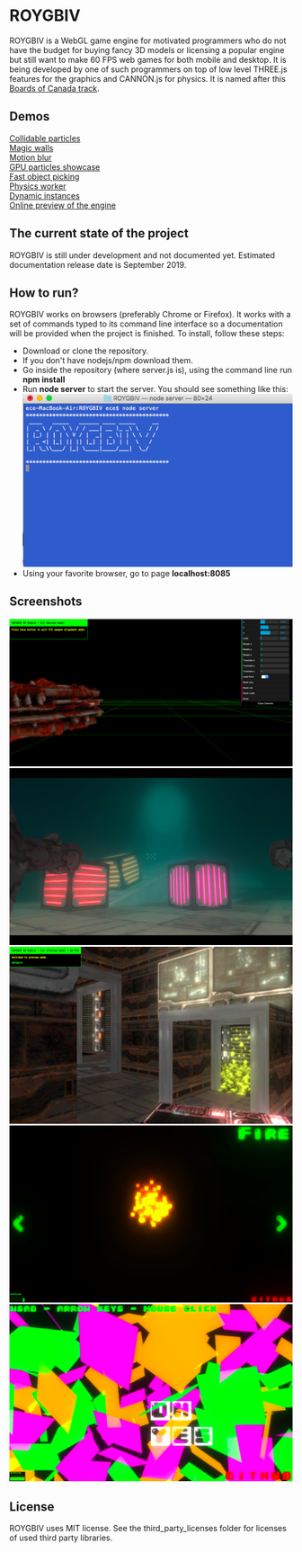 # ROYGBIV

ROYGBIV is a WebGL game engine for motivated programmers who do not have the budget for buying fancy 3D models or licensing a popular engine but still want to make 60 FPS web games for both mobile and desktop. It is being developed by one of such programmers on top of low level THREE.js features for the graphics and CANNON.js for physics. It is named after this [Boards of Canada track](https://www.youtube.com/watch?v=W-GWjzw0GwQ).

## Demos
[Collidable particles](https://oguzeroglu.github.io/ROYGBIV/demo/collidableParticles/application.html)    
[Magic walls](https://oguzeroglu.github.io/ROYGBIV/demo/magic_walls/application.html)    
[Motion blur](https://oguzeroglu.github.io/ROYGBIV/demo/demo1/application.html)  
[GPU particles showcase](https://oguzeroglu.github.io/ROYGBIV/demo/psShowcase/application.html)  
[Fast object picking](https://oguzeroglu.github.io/ROYGBIV/demo/fastPicking/application.html)  
[Physics worker](https://oguzeroglu.github.io/ROYGBIV/demo/physicsWorker/application.html)  
[Dynamic instances](https://oguzeroglu.github.io/ROYGBIV/demo/dynamicInstances/application.html)  
[Online preview of the engine](https://oguzeroglu.github.io/ROYGBIV/roygbiv.html)  

## The current state of the project
ROYGBIV is still under development and not documented yet. Estimated documentation release date is September 2019.

## How to run?

ROYGBIV works on browsers (preferably Chrome or Firefox). It works with a set of commands typed to its command line interface so a documentation will be provided when the project is finished. To install, follow these steps:

* Download or clone the repository.
* If you don't have nodejs/npm download them.
* Go inside the repository (where server.js is), using the command line run **npm install**
* Run **node server** to start the server. You should see something like this:
![](/screen_shots/server.png?raw=true)
* Using your favorite browser, go to page **localhost:8085**

## Screenshots

![](/screen_shots/fpsWeaponDesign.png?raw=true)
![](/screen_shots/scene.png?raw=true)
![](/screen_shots/scifi2.png?raw=true)
![](/screen_shots/psShowcase.png?raw=true)
![](/screen_shots/fastPicking.png?raw=true)

## License

ROYGBIV uses MIT license. See the third_party_licenses folder for licenses of used third party libraries.
